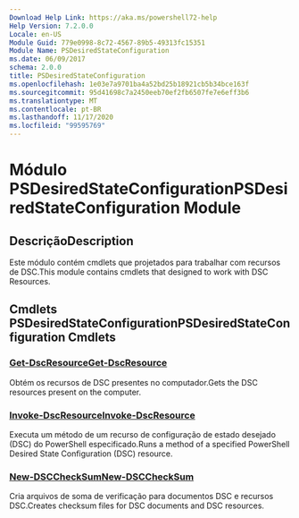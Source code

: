 ```yaml
---
Download Help Link: https://aka.ms/powershell72-help
Help Version: 7.2.0.0
Locale: en-US
Module Guid: 779e0998-8c72-4567-89b5-49313fc15351
Module Name: PSDesiredStateConfiguration
ms.date: 06/09/2017
schema: 2.0.0
title: PSDesiredStateConfiguration
ms.openlocfilehash: 1e03e7a9701ba4a52bd25b18921cb5b34bce163f
ms.sourcegitcommit: 95d41698c7a2450eeb70ef2fb6507fe7e6eff3b6
ms.translationtype: MT
ms.contentlocale: pt-BR
ms.lasthandoff: 11/17/2020
ms.locfileid: "99595769"
---
```

# <span data-ttu-id="4fac7-102">Módulo PSDesiredStateConfiguration</span><span class="sxs-lookup"><span data-stu-id="4fac7-102">PSDesiredStateConfiguration Module</span></span>

## <span data-ttu-id="4fac7-103">Descrição</span><span class="sxs-lookup"><span data-stu-id="4fac7-103">Description</span></span>
<span data-ttu-id="4fac7-104">Este módulo contém cmdlets que projetados para trabalhar com recursos de DSC.</span><span class="sxs-lookup"><span data-stu-id="4fac7-104">This module contains cmdlets that designed to work with DSC Resources.</span></span>

## <span data-ttu-id="4fac7-105">Cmdlets PSDesiredStateConfiguration</span><span class="sxs-lookup"><span data-stu-id="4fac7-105">PSDesiredStateConfiguration Cmdlets</span></span>

### [<span data-ttu-id="4fac7-106">Get-DscResource</span><span class="sxs-lookup"><span data-stu-id="4fac7-106">Get-DscResource</span></span>](Get-DscResource.md)
<span data-ttu-id="4fac7-107">Obtém os recursos de DSC presentes no computador.</span><span class="sxs-lookup"><span data-stu-id="4fac7-107">Gets the DSC resources present on the computer.</span></span>

### [<span data-ttu-id="4fac7-108">Invoke-DscResource</span><span class="sxs-lookup"><span data-stu-id="4fac7-108">Invoke-DscResource</span></span>](Invoke-DscResource.md)
<span data-ttu-id="4fac7-109">Executa um método de um recurso de configuração de estado desejado (DSC) do PowerShell especificado.</span><span class="sxs-lookup"><span data-stu-id="4fac7-109">Runs a method of a specified PowerShell Desired State Configuration (DSC) resource.</span></span>

### [<span data-ttu-id="4fac7-110">New-DSCCheckSum</span><span class="sxs-lookup"><span data-stu-id="4fac7-110">New-DSCCheckSum</span></span>](New-DSCCheckSum.md)
<span data-ttu-id="4fac7-111">Cria arquivos de soma de verificação para documentos DSC e recursos DSC.</span><span class="sxs-lookup"><span data-stu-id="4fac7-111">Creates checksum files for DSC documents and DSC resources.</span></span>
